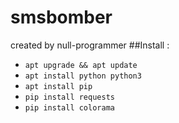 # smsbomber
created by null-programmer
##Install :
- ```apt upgrade && apt update```
- ```apt install python python3```
- ```apt install pip```
- ```pip install requests```
- ```pip install colorama```

